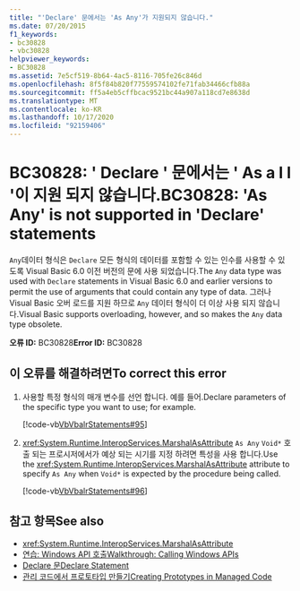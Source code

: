 ```yaml
---
title: "'Declare' 문에서는 'As Any'가 지원되지 않습니다."
ms.date: 07/20/2015
f1_keywords:
- bc30828
- vbc30828
helpviewer_keywords:
- BC30828
ms.assetid: 7e5cf519-8b64-4ac5-8116-705fe26c846d
ms.openlocfilehash: 8f5f84b820f77559574102fe71fab34466cfb88a
ms.sourcegitcommit: ff5a4eb5cffbcac9521bc44a907a118cd7e8638d
ms.translationtype: MT
ms.contentlocale: ko-KR
ms.lasthandoff: 10/17/2020
ms.locfileid: "92159406"
---
```

# <a name="bc30828-as-any-is-not-supported-in-declare-statements"></a><span data-ttu-id="653db-102">BC30828: ' Declare ' 문에서는 ' As a l l '이 지원 되지 않습니다.</span><span class="sxs-lookup"><span data-stu-id="653db-102">BC30828: 'As Any' is not supported in 'Declare' statements</span></span>

<span data-ttu-id="653db-103">`Any`데이터 형식은 `Declare` 모든 형식의 데이터를 포함할 수 있는 인수를 사용할 수 있도록 Visual Basic 6.0 이전 버전의 문에 사용 되었습니다.</span><span class="sxs-lookup"><span data-stu-id="653db-103">The `Any` data type was used with `Declare` statements in Visual Basic 6.0 and earlier versions to permit the use of arguments that could contain any type of data.</span></span> <span data-ttu-id="653db-104">그러나 Visual Basic 오버 로드를 지원 하므로 `Any` 데이터 형식이 더 이상 사용 되지 않습니다.</span><span class="sxs-lookup"><span data-stu-id="653db-104">Visual Basic supports overloading, however, and so makes the `Any` data type obsolete.</span></span>

 <span data-ttu-id="653db-105">**오류 ID:** BC30828</span><span class="sxs-lookup"><span data-stu-id="653db-105">**Error ID:** BC30828</span></span>

## <a name="to-correct-this-error"></a><span data-ttu-id="653db-106">이 오류를 해결하려면</span><span class="sxs-lookup"><span data-stu-id="653db-106">To correct this error</span></span>

1. <span data-ttu-id="653db-107">사용할 특정 형식의 매개 변수를 선언 합니다. 예를 들어.</span><span class="sxs-lookup"><span data-stu-id="653db-107">Declare parameters of the specific type you want to use; for example.</span></span>

     [!code-vb[VbVbalrStatements#95](~/samples/snippets/visualbasic/VS_Snippets_VBCSharp/VbVbalrStatements/VB/class5.vb#95)]

2. <span data-ttu-id="653db-108"><xref:System.Runtime.InteropServices.MarshalAsAttribute> `As Any` `Void*` 호출 되는 프로시저에서가 예상 되는 시기를 지정 하려면 특성을 사용 합니다.</span><span class="sxs-lookup"><span data-stu-id="653db-108">Use the <xref:System.Runtime.InteropServices.MarshalAsAttribute> attribute to specify `As Any` when `Void*` is expected by the procedure being called.</span></span>

     [!code-vb[VbVbalrStatements#96](~/samples/snippets/visualbasic/VS_Snippets_VBCSharp/VbVbalrStatements/VB/class5.vb#96)]

## <a name="see-also"></a><span data-ttu-id="653db-109">참고 항목</span><span class="sxs-lookup"><span data-stu-id="653db-109">See also</span></span>

- <xref:System.Runtime.InteropServices.MarshalAsAttribute>
- [<span data-ttu-id="653db-110">연습: Windows API 호출</span><span class="sxs-lookup"><span data-stu-id="653db-110">Walkthrough: Calling Windows APIs</span></span>](../../programming-guide/com-interop/walkthrough-calling-windows-apis.md)
- [<span data-ttu-id="653db-111">Declare 문</span><span class="sxs-lookup"><span data-stu-id="653db-111">Declare Statement</span></span>](../statements/declare-statement.md)
- [<span data-ttu-id="653db-112">관리 코드에서 프로토타입 만들기</span><span class="sxs-lookup"><span data-stu-id="653db-112">Creating Prototypes in Managed Code</span></span>](../../../framework/interop/creating-prototypes-in-managed-code.md)
